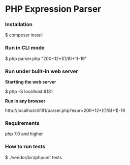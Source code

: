 # PHP Expression Parser

### Installation 

$ composer install

### Run in CLI mode

$ php parser.php "200+12*((1/8)+1)-19"


### Run under built-in web server

**Startting the web server**

$ php -S localhost:8181

**Run in any browser**

http://localhost:8181/parser.php?expr=200+12*((1/8)+1)-19


### Requirements

php 7.0 and higher


### How to run tests

$ ./vendor/bin/phpunit tests

